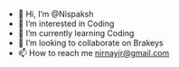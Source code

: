 - 👋 Hi, I’m @Nispaksh
- 👀 I’m interested in Coding
- 🌱 I’m currently learning Coding
- 💞️ I’m looking to collaborate on Brakeys
- 📫 How to reach me nirnayjr@gmail.com

<!---
Nispaksh/Nispaksh is a ✨ special ✨ repository because its `README.md` (this file) appears on your GitHub profile.
You can click the Preview link to take a look at your changes.
--->
